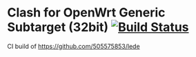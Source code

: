 # Clash for OpenWrt Generic Subtarget (32bit) [![Build Status](https://travis-ci.org/icyleaf/clash-openwrt.svg?branch=master)](https://travis-ci.org/icyleaf/clash-openwrt)

CI build of https://github.com/505575853/lede

